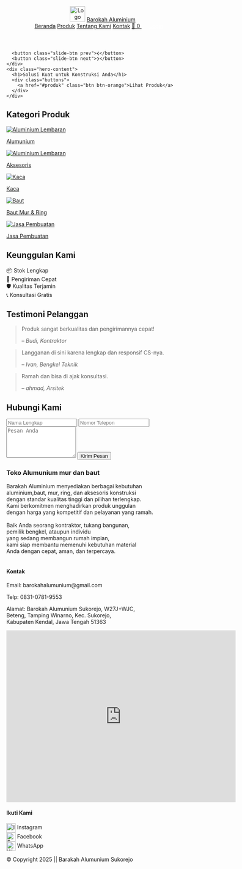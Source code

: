 <!DOCTYPE html>
<html lang="id">
<head>
  <meta charset="UTF-8" />
  <meta name="viewport" content="width=device-width, initial-scale=1.0" />
  <title>Toko Aluminium & Baut Mur</title>
  <link rel="stylesheet" href="toko2.css" />
</head>
<body>
  <header>
    <div class="logo">
      <img src="logo ba.png" alt="Logo Barakah" style="height: 40px;">
      <a href="toko2.html"> Barokah Aluminium</a>
    </div>
    <nav>
      <a href="toko2.html">Beranda</a>
      <a href="halproduk.html">Produk</a>
      <a href="tentang.html">Tentang Kami</a>
      <a href="kontak.html">Kontak</a>
      <a href="keranjang.html" class="keranjang-link">
        🛒 <span id="jumlah-keranjang">0</span>
      </a>
      <a href="login.html" id="loginNavLink" style="color: white; margin-left: 20px;">Login</a>
      <span id="userStatus" style="color: white; margin-left: 20px;"></span>
      <button id="logoutBtn" style="display:none; background-color:#f44336; color:white; border:none; padding: 5px 10px; border-radius:3px; cursor:pointer;">Logout</button>
    </nav>
  </header>

  <section class="hero">
    <div class="hero-slider">
      <div class="slide active" style="background-image: url('tukang.png');"></div>
      <div class="slide" style="background-image: url('baut.jpg');"></div>
      <div class="slide" style="background-image: url('alumunium.png');"></div>

      <button class="slide-btn prev">❮</button>
      <button class="slide-btn next">❯</button>
    </div>
    <div class="hero-content">
      <h1>Solusi Kuat untuk Konstruksi Anda</h1>
      <div class="buttons">
        <a href="#produk" class="btn btn-orange">Lihat Produk</a>
      </div>
    </div>
  </section>

  <section id="produk" class="produk">
    <h2>Kategori Produk</h2>
    <div class="produk-grid">
      <div class="card">
        <a href="alumunium.html">
          <img src="alumunium.png" alt="Aluminium Lembaran">
          <p>Alumunium</p>
        </a>
      </div>
      <div class="card">
        <a href="aksesoris.html">
          <img src="aksesoris.png" alt="Aluminium Lembaran">
          <p>Aksesoris</p>
        </a>
      </div>
      <div class="card">
        <a href="kaca.html">
          <img src="kaca.avif" alt="Kaca">
          <p>Kaca</p>
        </a>
      </div>
      <div class="card">
        <a href="bautmur.html">
          <img src="baut.png" alt="Baut">
          <p>Baut Mur & Ring</p>
        </a>
      </div>
      <div class="card">
        <a href="jasa.html">
          <img src="tukang.png" alt="Jasa Pembuatan">
          <p>Jasa Pembuatan</p>
        </a>
      </div>
    </div>
  </section>

  <section id="katalog" class="keunggulan">
    <h2>Keunggulan Kami</h2>
    <div class="keunggulan-grid">
      <div class="item">📦 Stok Lengkap</div>
      <div class="item">🚚 Pengiriman Cepat</div>
      <div class="item">🛡️ Kualitas Terjamin</div>
      <div class="item">📞 Konsultasi Gratis</div>
    </div>
  </section>

  <section id="tentang" class="testimoni">
    <h2>Testimoni Pelanggan</h2>
    <div class="testi-grid">
      <blockquote>
        <p>Produk sangat berkualitas dan pengirimannya cepat!</p>
        <cite>– Budi, Kontraktor</cite>
      </blockquote>
      <blockquote>
        <p>Langganan di sini karena lengkap dan responsif CS-nya.</p>
        <cite>– Ivan, Bengkel Teknik</cite>
      </blockquote>
      <blockquote>
        <p>Ramah dan bisa di ajak konsultasi.</p>
        <cite>– ahmad, Arsitek</cite>
      </blockquote>
    </div>
  </section>

  <section id="kontak" class="kontak">
    <h2>Hubungi Kami</h2>
    <form id="kontakForm">
      <input type="text" id="nama" placeholder="Nama Lengkap" required>
      <input type="text" id="telepon" placeholder="Nomor Telepon" required>
      <textarea id="pesan" placeholder="Pesan Anda" rows="5" required></textarea>
      <button type="submit">Kirim Pesan</button>
    </form>
  </section>

  <footer>
    <div class="footer-grid">
      <div>
        <h3>Toko Alumunium mur dan baut</h3>
        <p>
          Barakah Aluminium menyediakan berbagai kebutuhan<br> aluminium,baut, mur, ring, dan aksesoris konstruksi<br>
          dengan standar kualitas tinggi dan pilihan terlengkap. <br>Kami berkomitmen menghadirkan produk unggulan<br>
          dengan harga yang kompetitif dan pelayanan yang ramah.<br><br>
          Baik Anda seorang kontraktor, tukang bangunan,<br> pemilik bengkel, ataupun individu<br> yang sedang membangun rumah impian,<br>
          kami siap membantu memenuhi kebutuhan material<br> Anda dengan cepat, aman, dan terpercaya.<br><br>
        </p>
      </div>
      <div>
        <h4>Kontak</h4>
        <p>Email: barokahalumunium@gmail.com</p>
        <p>Telp: 0831-0781-9553</p>
        <p>Alamat: Barokah Alumunium Sukorejo, W27J+WJC, <br> Beteng, Tamping Winarno, Kec. Sukorejo,<br> Kabupaten Kendal, Jawa Tengah 51363</p>
       <iframe src="https://www.google.com/maps/embed?pb=!1m18!1m12!1m3!1d3959.3515406797887!2d110.02886707356812!3d-7.085183369451186!2m3!1f0!2f0!3f0!3m2!1i1024!2i768!4f13.1!3m3!1m2!1s0x2e706d0006cfc86d%3A0xa332a05c06d47529!2sBarokah%20Alumunium%20Sukorejo!5e0!3m2!1sen!2sid!4v1752731006932!5m2!1sen!2sid" width="600" height="450" style="border:0;" allowfullscreen="" loading="lazy" referrerpolicy="no-referrer-when-downgrade"></iframe>
      </div>
      <div>
        <h4>Ikuti Kami</h4>
        <div>
          <a href="https://instagram.com" target="_blank" style="color: inherit; text-decoration: none;">
            <img src="ig.png" alt="Instagram" style="width:24px;height:24px;vertical-align:middle;"> Instagram
          </a><br>
          <a href="https://facebook.com" target="_blank" style="color: inherit; text-decoration: none;">
            <img src="fb.png" alt="Facebook" style="width:24px;height:24px;vertical-align:middle;"> Facebook
          </a><br>
          <a href="https://wa.me/6283107819553" target="_blank" style="color: inherit; text-decoration: none;">
            <img src="wa.png" alt="WhatsApp" style="width:24px;height:24px;vertical-align:middle;"> WhatsApp
          </a>
        </div>
      </div>
    </div>
    <p class="copyright">© Copyright 2025 || Barakah Alumunium Sukorejo</p>
  </footer>

  <script>
    document.addEventListener("DOMContentLoaded", function () {
      // === SLIDER ===
      let currentSlide = 0;
      const slides = document.querySelectorAll('.hero-slider .slide');
      const totalSlides = slides.length;

      function showSlide(index) {
        slides.forEach((slide, i) => {
          slide.classList.toggle('active', i === index);
        });
      }

      function nextSlide() {
        currentSlide = (currentSlide + 1) % totalSlides;
        showSlide(currentSlide);
      }

      function prevSlide() {
        currentSlide = (currentSlide - 1 + totalSlides) % totalSlides;
        showSlide(currentSlide);
      }

      const nextBtn = document.querySelector('.hero-slider .slide-btn.next');
      const prevBtn = document.querySelector('.hero-slider .slide-btn.prev');
      if (nextBtn) nextBtn.addEventListener('click', nextSlide);
      if (prevBtn) prevBtn.addEventListener('click', prevSlide);
      setInterval(nextSlide, 5000);

      // === SMOOTH SCROLL ===
      document.querySelectorAll('nav a[href^="#"]').forEach(anchor => {
        anchor.addEventListener("click", function(e) {
          e.preventDefault();
          const target = document.querySelector(this.getAttribute("href"));
          if (target) {
              target.scrollIntoView({ behavior: "smooth" });
          }
        });
      });

      // === FORM VALIDATION ===
      const kontakForm = document.getElementById("kontakForm");
      if (kontakForm) {
        kontakForm.addEventListener("submit", function(e) {
          e.preventDefault();
          const nama = document.getElementById("nama").value.trim();
          const telepon = document.getElementById("telepon").value.trim();
          const pesan = document.getElementById("pesan").value.trim();

          if (!nama || !telepon || !pesan) {
            alert("Semua kolom wajib diisi!");
            return;
          }

          const phonePattern = /^08[0-9]{8,11}$/;
          if (!phonePattern.test(telepon)) {
            alert("Format nomor telepon tidak valid! Contoh: 081234567890");
            return;
          }

          alert("Pesan berhasil dikirim!\n\nNama: " + nama + "\nTelepon: " + telepon + "\nPesan: " + pesan);
          kontakForm.reset();
        });
      }

      // === KERANJANG - UPDATE JUMLAH DI NAVIGASI ===
      function updateJumlahKeranjangNav() {
        const keranjang = JSON.parse(localStorage.getItem("keranjang")) || [];
        const jumlahKeranjangSpan = document.getElementById("jumlah-keranjang");
        if (jumlahKeranjangSpan) {
          jumlahKeranjangSpan.textContent = keranjang.length;
        }
      }

      updateJumlahKeranjangNav();
    });
  </script>
  
</body>
</html>
